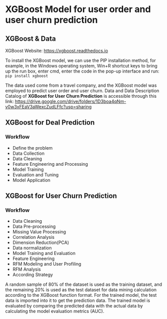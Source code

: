 # XGBoost Model for user order and user churn prediction

## XGBoost & Data

XGBoost Website: https://xgboost.readthedocs.io

To install the XGBoost model, we can use the PIP installation method, for example, in the Windows operating system, Win+R shortcut keys to bring up the run box, enter cmd, enter the code in the pop-up interface and run: `pip install xgboost`

The data used come from a travel company, and the XGBoost model was employed to predict user order and user churn.
Data and Data Description Catalog of **XGBoost for User Churn Prediction** is accessible through this link: https://drive.google.com/drive/folders/1D3boa4qNm-v0w3xFEaV3aWexcZudLFfc?usp=sharing


## XGBoost for Deal Prediction 
### Workflow
- Define the problem
- Data Collection
- Data Cleaning
- Feature Engineering and Processing
- Model Training
- Evaluation and Tuning
- Model Application 

## XGBoost for User Churn Prediction 
### Workflow
- Data Cleaning
- Data Pre-processing
- Missing Value Processing
- Correlation Analysis
- Dimension Reduction(PCA)
- Data normalization
- Model Training and Evaluation
- Feature Engineering 
- RFM Modeling and User Profiling
- RFM Analysis
- According Strategy

A random sample of 80% of the dataset is used as the training dataset, and the remaining 20% is used as the test dataset for data mining calculation according to the XGBoost function format. For the trained model, the test data is imported into it to get the prediction data. The trained model is evaluated by comparing the predicted data with the actual data by calculating the model evaluation metrics (AUC).

